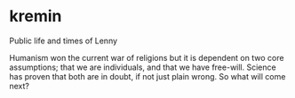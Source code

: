 # kremin
Public life and times of Lenny

Humanism won the current war of religions but it is dependent on two core assumptions; that we are individuals, and that we have free-will. Science has proven that both are in doubt, if not just plain wrong. So what will come next? 
